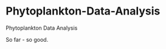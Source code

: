 Phytoplankton-Data-Analysis
===========================

Phytoplankton Data Analysis

So far - so good.
